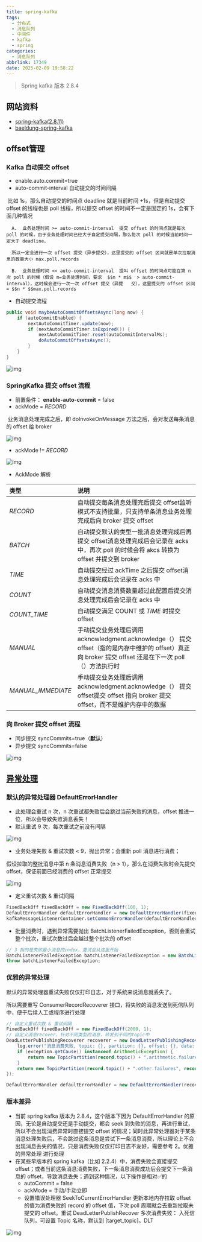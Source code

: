 ```yaml
---
title: spring-kafka
tags:
  - 分布式
  - 消息队列
  - 中间件
  - kafka
  - spring
categories:
  - 消息队列
abbrlink: 17349
date: 2025-02-09 19:58:22
---
```


>  Spring kafka 版本 2.8.4

## 网站资料

- [spring-kafka(2.8.11)](https://docs.spring.io/spring-kafka/docs/2.8.11/reference/html/#message-listener-container)
- [baeldung-spring-kafka](https://www.baeldung.com/?s=spring+kafka)

## offset管理

### Kafka 自动提交 offset

- enable.auto.commit=true
- auto-commit-interval 自动提交的时间间隔

​      比如 1s，那么自动提交的时间点 deadline 就是当前时间 +1s，但是自动提交 offset 的线程也是 poll 线程，所以提交 offset 的时间不一定是固定的 1s，会有下面几种情况

      A.  业务处理时间 >= auto-commit-interval  提交 offset 的时间点就是每次 poll 的时候，由于业务处理时间已经大于自定提交间隔，那么每次 poll 的时候当前时间一定大于 deadline，

      所以一定会进行一次 offset 提交（异步提交），这里提交的 offset 区间就是单次拉取消息的数量大小 max.poll.records

      B.  业务处理时间 << auto-commit-interval  提叫 offset 的时间点可能在第 n 次 poll 的时候（假设 m=业务处理时间，要求  $$n * m$$  > auto-commit-interval），这时候会进行一次一次 offset 提交（异提   交），这里提交的 offset 区间= $$n * $$max.poll.records 

- 自动提交流程

```Java
public void maybeAutoCommitOffsetsAsync(long now) {
    if (autoCommitEnabled) {
        nextAutoCommitTimer.update(now);
        if (nextAutoCommitTimer.isExpired()) {
            nextAutoCommitTimer.reset(autoCommitIntervalMs);
            doAutoCommitOffsetsAsync();
        }
    }
}
```

![img](/images/message/kafka/02.png)

### SpringKafka 提交 offset 流程

- 前置条件： **enable-auto-commit** = false
- ackMode = *RECORD*

​      业务消息处理完成之后，即 doInvokeOnMessage 方法之后，会对发送每条消息的 offset 给 broker

![img](/images/message/kafka/03.PNG)

- ackMode != *RECORD*

![img](/images/message/kafka/04.png)

- AckMode 解析

| 类型               | 说明                                                         |
| :----------------- | :----------------------------------------------------------- |
| *RECORD*           | 自动提交每条消息处理完后提交 offset监听模式不支持批量，只支持单条消息业务处理完成后向 broker 提交 offset |
| *BATCH*            | 自动提交默认的类型一批消息处理完成后再提交 offset消息处理完成后会记录在 acks 中，再次 poll 的时候会将 akcs 转换为 offset 并提交到 broker |
| *TIME*             | 自动提交经过 ackTime 之后提交 offset消息处理完成后会记录在 acks 中 |
| *COUNT*            | 自动提交消息消费数量超过此配置后提交消息处理完成后会记录在 acks 中 |
| *COUNT_TIME*       | 自动提交满足 COUNT 或 *TIME* 时提交 offset                   |
| *MANUAL*           | 手动提交业务处理后调用 acknowledgment.acknowledge（） 提交 offset（指的是内存中维护的 offset）真正向 broker 提交 offset 还是在下一次 poll（）方法执行时 |
| *MANUAL_IMMEDIATE* | 手动提交业务处理后调用 acknowledgment.acknowledge（） 提交 offset提交 offset 指向 broker 提交 offset，而不是维护内存中的数据 |

### 向 Broker 提交 offset 流程

- 同步提交 syncCommits=true（**默认**）
- 异步提交 syncCommits=false

![img](/images/message/kafka/05.png)

## [异常处理](https://rq3nt70g815.feishu.cn/wiki/RO2qwqD4YiF4W8kQXmPcos02n8f)

### 默认的异常处理器 DefaultErrorHandler

- 此处理会重试 n 次，n 次重试都失败后会跳过当前失败的消息，offset 推进一位，所以会导致失败消息丢失！
- 默认重试 9 次，每次重试之前没有间隔

![img](/images/message/kafka/06.png)

- 业务处理失败 & 重试次数 < 9，抛出异常；会重新 poll 消息进行消费；

假设拉取的整批消息中第 n 条消息消费失败（n > 1），那么在消费失败时会先提交 offset，保证前面已经消费的 offset 正常提交

![img](/images/message/kafka/07.png)

- 定义重试次数 & 重试间隔

```Java
FixedBackOff fixedBackOff = new FixedBackOff(100, 1);
DefaultErrorHandler defaultErrorHandler = new DefaultErrorHandler(fixedBackOff);
kafkaMessageListenerContainer.setCommonErrorHandler(defaultErrorHandler);
```

- 批量消费时，遇到异常需要抛出 BatchListenerFailedException，否则会重试整个批次，重试次数过后会越过整个批次的 offset

```Java
// 3 指的是失败最小消息的index，重试会从这里开始
BatchListenerFailedException batchListenerFailedException = new BatchListenerFailedException("批次消费失败", 3);
throw batchListenerFailedException;
```

### 优雅的异常处理

默认的异常处理器重试失败仅仅打印日志，对于系统来说消息就丢失了。

所以需要重写 ConsumerRecordRecoverer 接口，将失败的消息发送到死信队列中，便于后续人工或程序进行处理

```Java
// 自定义重试次数 & 重试间隔
FixedBackOff fixedBackOff = new FixedBackOff(2000, 1);
// 自定义消息recover，针对不同类型的消息，转发到不同的topic中
DeadLetterPublishingRecoverer recoverer = new DeadLetterPublishingRecoverer(kafkaTemplate, (record, exception) -> {
    log.error("消息消费失败, topic: {}, partition: {}, offset: {}, data: {}", record.topic(), record.partition(), record.offset(), record.value());
    if (exception.getCause() instanceof ArithmeticException) {
        return new TopicPartition(record.topic() + ".arithmetic.failures", record.partition());
    }
    return new TopicPartition(record.topic() + ".other.failures", record.partition());
});

DefaultErrorHandler defaultErrorHandler = new DefaultErrorHandler(recoverer, fixedBackOff);
```

### 版本差异

- 当前 spring kafka 版本为 2.8.4，这个版本下因为 DefaultErrorHandler  的原因，无论是自动提交还是手动提交，都会 seek 到失败的消息，再进行重试，所以不会出现消费异常时直接提交 offset 的情况；同时此异常处理器对于某条消息处理失败后，不会跳过这条消息是尝试下一条消息消费，所以理论上不会出现消息丢失的情况，只是消费失败仅仅打印日志不友好，需要参考 2。优雅的异常处理 进行处理
- 在某些早版本的 spring kafka（比如 2.2.4）中，消费失败会直接提交 offset；或者当前这条消息消费失败，下一条消息消费成功后会提交下一条消息的 offset，导致消息丢失；遇到这种情况，以下操作是相对✅的
  - autoCommit = false
  - ackMode = 手动/手动立即
  - 设置错误处理器 SeekToCurrentErrorHandler 更新本地内存拉取 offset 的值为消费失败的 record 的 offset 值，下次 poll 周期就会去重新拉取未提交的 offset。重试 DeadLetterPublishRecover 多次消费失败： 入死信队列，可设置 Topic 名称，默认到 [target_topic]。DLT

![img](/images/message/kafka/08.png)
